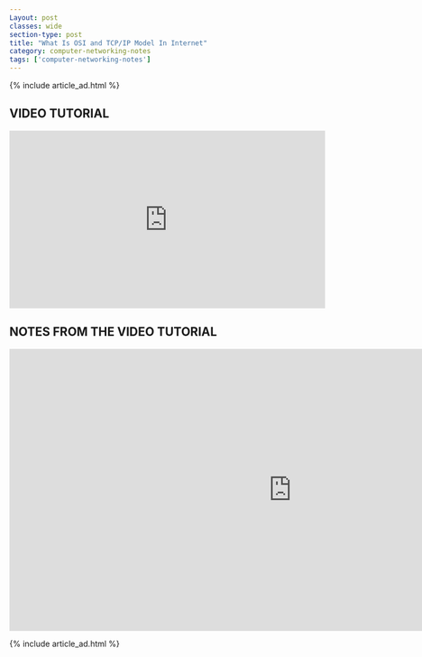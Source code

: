 ```yaml
---
Layout: post
classes: wide
section-type: post
title: "What Is OSI and TCP/IP Model In Internet"
category: computer-networking-notes
tags: ['computer-networking-notes']
---
```

{% include article_ad.html %}

## VIDEO TUTORIAL

<iframe width="560" height="315" src="https://www.youtube.com/embed/rF592HplVmY" frameborder="0" allow="accelerometer; autoplay; clipboard-write; encrypted-media; gyroscope; picture-in-picture" allowfullscreen></iframe>

## NOTES FROM THE VIDEO TUTORIAL

<iframe src="https://onedrive.live.com/embed?cid=518082577767DAE9&resid=518082577767DAE9%211132&authkey=ALQDxFFiotx2ECE&em=2" width="1000" height="500" frameborder="0" scrolling="no"></iframe>

{% include article_ad.html %}
